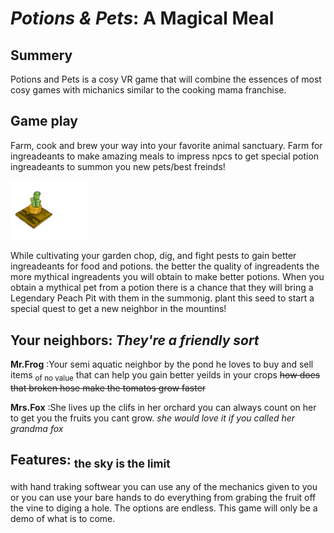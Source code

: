 # *Potions & Pets*: A Magical Meal

## Summery

Potions and Pets is a cosy VR game that will combine the essences of most cosy games with michanics similar to the cooking mama franchise.

## Game play                                                                                             

Farm, cook and brew your way into your favorite animal sanctuary. Farm for ingreadeants to make amazing meals to impress npcs to get special potion ingreadeants to summon you new pets/best freinds!

<img src="./carrotcopy.png" width=25% height=25%> 

While cultivating your garden chop, dig, and fight pests to gain better ingreadeants for food and potions. the better the quality of ingreadents the more mythical ingreadents you will obtain to make better potions. When you obtain a mythical pet from a potion there is a chance that they will bring a Legendary Peach Pit with them in the summonig. plant this seed to start a special quest to get a new neighbor in the mountins!

## Your neighbors: _They're a friendly sort_

**Mr.Frog** 
:Your semi aquatic neighbor by the pond he loves to buy and sell items <sub>of no value</sub> that can help you gain better yeilds in your crops ~~how does that broken hose make the tomatos grow faster~~ 

**Mrs.Fox** 
:She lives up the clifs in her orchard you can always count on her to get you the fruits you cant grow. *she would love it if you called her grandma fox*

## **Features**:   <sub>the sky is the limit</sub>

with hand traking softwear you can use any of the mechanics given to you or you can use your bare hands to do everything from grabing the fruit off the vine to diging a hole. The options are endless. This game will only be a demo of what is to come.

